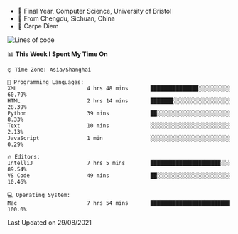 - :school: Final Year, Computer Science, University of Bristol 
- :panda_face: From Chengdu, Sichuan, China
- :musical_keyboard: Carpe Diem

<!--START_SECTION:waka-->
![Lines of code](https://img.shields.io/badge/From%20Hello%20World%20I%27ve%20Written-115540%20lines%20of%20code-blue)

📊 **This Week I Spent My Time On** 

```text
⌚︎ Time Zone: Asia/Shanghai

💬 Programming Languages: 
XML                      4 hrs 48 mins       ███████████████░░░░░░░░░░   60.79% 
HTML                     2 hrs 14 mins       ███████░░░░░░░░░░░░░░░░░░   28.39% 
Python                   39 mins             ██░░░░░░░░░░░░░░░░░░░░░░░   8.33% 
Text                     10 mins             ░░░░░░░░░░░░░░░░░░░░░░░░░   2.13% 
JavaScript               1 min               ░░░░░░░░░░░░░░░░░░░░░░░░░   0.29%

🔥 Editors: 
IntelliJ                 7 hrs 5 mins        ██████████████████████░░░   89.54% 
VS Code                  49 mins             ██░░░░░░░░░░░░░░░░░░░░░░░   10.46%

💻 Operating System: 
Mac                      7 hrs 54 mins       █████████████████████████   100.0%

```


 Last Updated on 29/08/2021
<!--END_SECTION:waka-->
